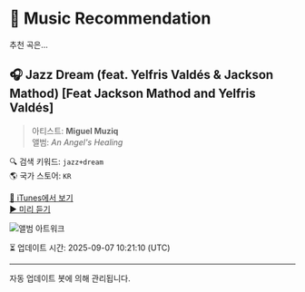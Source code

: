 
# 🎵 Music Recommendation

추천 곡은...

## 🎧 Jazz Dream (feat. Yelfris Valdés & Jackson Mathod) [Feat Jackson Mathod and Yelfris Valdés]  
> 아티스트: **Miguel Muziq**  
> 앨범: _An Angel's Healing_  

🔍 검색 키워드: `jazz+dream`  
🌎 국가 스토어: `KR`

[🔗 iTunes에서 보기](https://music.apple.com/kr/album/jazz-dream-feat-yelfris-vald%C3%A9s-jackson-mathod-feat/1565616673?i=1565617012&uo=4)  
[▶️ 미리 듣기](https://audio-ssl.itunes.apple.com/itunes-assets/AudioPreview115/v4/1c/d0/76/1cd07646-bb16-b145-1a64-6ad841227af7/mzaf_11556052283026784502.plus.aac.p.m4a)

![앨범 아트워크](https://is1-ssl.mzstatic.com/image/thumb/Music125/v4/82/08/1c/82081ca3-bfa0-182e-d488-8b7a531afafc/cover.jpg/100x100bb.jpg)

⏳ 업데이트 시간: 2025-09-07 10:21:10 (UTC)

---
자동 업데이트 봇에 의해 관리됩니다.
